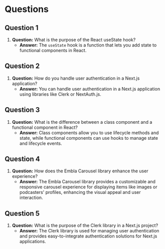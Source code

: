 # Questions

## Question 1
1. **Question:** What is the purpose of the React useState hook?
   - **Answer:** The `useState` hook is a function that lets you add state to functional components in React. 

## Question 2
1. **Question:** How do you handle user authentication in a Next.js application?
   - **Answer:** You can handle user authentication in a Next.js application using libraries like Clerk or NextAuth.js.

## Question 3
1. **Question:** What is the difference between a class component and a functional component in React?
   - **Answer:** Class components allow you to use lifecycle methods and state, while functional components can use hooks to manage state and lifecycle events.

## Question 4
1. **Question:** How does the Embla Carousel library enhance the user experience?
   - **Answer:** The Embla Carousel library provides a customizable and responsive carousel experience for displaying items like images or podcasters' profiles, enhancing the visual appeal and user interaction.

## Question 5
1. **Question:** What is the purpose of the Clerk library in a Next.js project?
   - **Answer:** The Clerk library is used for managing user authentication and provides easy-to-integrate authentication solutions for Next.js applications.
